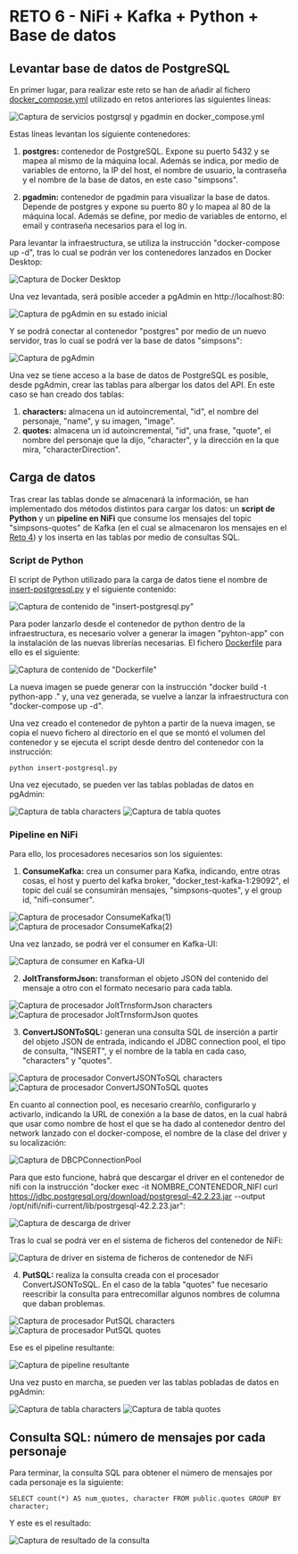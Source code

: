 # RETO 6 - NiFi + Kafka + Python + Base de datos

## Levantar base de datos de PostgreSQL

En primer lugar, para realizar este reto se han de añadir al fichero [docker_compose.yml](docker-compose.yml) utilizado en retos anteriores las siguientes líneas:

![Captura de servicios postgrsql y pgadmin en docker_compose.yml](reto6_1.png)

Estas líneas levantan los siguiente contenedores:

1. **postgres:** contenedor de PostgreSQL. Expone su puerto 5432 y se mapea al mismo de la máquina local. Además se indica, por medio de variables de entorno, la IP del host, el nombre de usuario, la contraseña y el nombre de la base de datos, en este caso "simpsons".

2. **pgadmin:** contenedor de pgadmin para visualizar la base de datos. Depende de postgres y expone su puerto 80 y lo mapea al 80 de la máquina local. Además se define, por medio de variables de entorno, el email y contraseña necesarios para el log in.

Para levantar la infraestructura, se utiliza la instrucción "docker-compose up -d", tras lo cual se podrán ver los contenedores lanzados en Docker Desktop:

![Captura de Docker Desktop](reto6_2.png)

Una vez levantada, será posible acceder a pgAdmin en http://localhost:80:

![Captura de pgAdmin en su estado inicial](reto6_3.png)

Y se podrá conectar al contenedor "postgres" por medio de un nuevo servidor, tras lo cual se podrá ver la base de datos "simpsons":

![Captura de pgAdmin](reto6_4.png)

Una vez se tiene acceso a la base de datos de PostgreSQL es posible, desde pgAdmin, crear las tablas para albergar los datos del API. En este caso se han creado dos tablas:

1. **characters:** almacena un id autoincremental, "id", el nombre del personaje, "name", y su imagen, "image".
2. **quotes:** almacena un id autoincremental, "id", una frase, "quote", el nombre del personaje que la dijo, "character", y la dirección en la que mira, "characterDirection".  

## Carga de datos

Tras crear las tablas donde se almacenará la información, se han implementado dos métodos distintos para cargar los datos: un **script de Python** y un **pipeline en NiFi** que consume los mensajes del topic "simpsons-quotes" de Kafka (en el cual se almacenaron los mensajes en el [Reto 4](../RETO%204/README.md)) y los inserta en las tablas por medio de consultas SQL. 

### Script de Python

El script de Python utilizado para la carga de datos tiene el nombre de [insert-postgresql.py](insert-postgresql.py) y el siguiente contenido:

![Captura de contenido de "insert-postgresql.py"](reto6_21.png)

Para poder lanzarlo desde el contenedor de python dentro de la infraestructura, es necesario volver a generar la imagen "pyhton-app" con la instalación de las nuevas librerías necesarias. El fichero [Dockerfile](Dockerfile) para ello es el siguiente:

![Captura de contenido de "Dockerfile"](reto6_22.png)

La nueva imagen se puede generar con la instrucción "docker build -t python-app ." y, una vez generada, se vuelve a lanzar la infraestructura con "docker-compose up -d".

Una vez creado el contenedor de pyhton a partir de la nueva imagen, se copia el nuevo fichero al directorio en el que se montó el volumen del contenedor y se ejecuta el script desde dentro del contenedor con la instrucción:

```
python insert-postgresql.py
```

Una vez ejecutado, se pueden ver las tablas pobladas de datos en pgAdmin:

![Captura de tabla characters](reto6_18.png)
![Captura de tabla quotes](reto6_19.png)

### Pipeline en NiFi

Para ello, los procesadores necesarios son los siguientes:

1. **ConsumeKafka:** crea un consumer para Kafka, indicando, entre otras cosas, el host y puerto del kafka broker, "docker_test-kafka-1:29092", el topic del cuál se consumirán mensajes, "simpsons-quotes", y el group id, "nifi-consumer".

![Captura de procesador ConsumeKafka(1)](reto6_5.png)
![Captura de procesador ConsumeKafka(2)](reto6_6.png)

Una vez lanzado, se podrá ver el consumer en Kafka-UI:

![Captura de consumer en Kafka-UI](reto6_7.png)

2. **JoltTransformJson:** transforman el objeto JSON del contenido del mensaje a otro con el formato necesario para cada tabla. 

![Captura de procesador JoltTrnsformJson characters](reto6_8.png)
![Captura de procesador JoltTrnsformJson quotes](reto6_9.png)

3. **ConvertJSONToSQL:** generan una consulta SQL de inserción a partir del objeto JSON de entrada, indicando el JDBC connection pool, el tipo de consulta, "INSERT", y el nombre de la tabla en cada caso, "characters" y "quotes".

![Captura de procesador ConvertJSONToSQL characters](reto6_10.png)
![Captura de procesador ConvertJSONToSQL quotes](reto6_11.png)

En cuanto al connection pool, es necesario crearñlo, configurarlo y activarlo, indicando la URL de conexión a la base de datos, en la cual habrá que usar como nombre de host el que se ha dado al contenedor dentro del network lanzado con el docker-compose, el nombre de la clase del driver y su localización:

![Captura de DBCPConnectionPool](reto6_12.png)

Para que esto funcione, habrá que descargar el driver en el contenedor de nifi con la instrucción "docker exec -it NOMBRE_CONTENEDOR_NIFI curl https://jdbc.postgresql.org/download/postgresql-42.2.23.jar --output /opt/nifi/nifi-current/lib/postrgesql-42.2.23.jar":

![Captura de descarga de driver](reto6_13.png)

Tras lo cual se podrá ver en el sistema de ficheros del contenedor de NiFi:

![Captura de driver en sistema de ficheros de contenedor de NiFi](reto6_14.png)

4. **PutSQL:** realiza la consulta creada con el procesador ConvertJSONToSQL. En el caso de la tabla "quotes" fue necesario reescribir la consulta para entrecomillar algunos nombres de columna que daban problemas.

![Captura de procesador PutSQL characters](reto6_15.png)
![Captura de procesador PutSQL quotes](reto6_16.png)

Ese es el pipeline resultante:

![Captura de pipeline resultante](reto6_17.png)

Una vez pusto en marcha, se pueden ver las tablas pobladas de datos en pgAdmin:

![Captura de tabla characters](reto6_18.png)
![Captura de tabla quotes](reto6_19.png)

## Consulta SQL: número de mensajes por cada personaje

Para terminar, la consulta SQL para obtener el número de mensajes por cada personaje es la siguiente:

```
SELECT count(*) AS num_quotes, character FROM public.quotes GROUP BY character;
```

Y este es el resultado:

![Captura de resultado de la consulta](reto6_20.png)